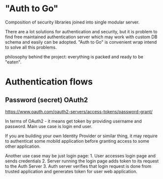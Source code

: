"Auth to Go"
============

Composition of security libraries joined into single modular server. 

There are a lot solutions for authentication and security, but it is 
problem to find free maintained authentication server which may work 
with custom DB schema and easily can be adopted. 
"Auth to Go" is convenient wrap intend to solve all this problems. 

philosophy behind the project: everything is packed and ready to 
be "eaten". 


Authentication flows
====================


Password (secret) OAuth2
------------------------

https://www.oauth.com/oauth2-servers/access-tokens/password-grant/

In terms of OAuth2 - it means get token by providing username and password. 
Main use case is login end user. 

If you are building your own Identity Provider or similar thing, it may require to 
authenticat some mobild application before granting access to some other application. 

Another use case may be just login page: 
    1. User accesses login page and sends credentials 
    2. Server running the login page adds token to its request to the Auth Server 
    3. Auth server verifies that login request is done from trusted application and generates token
        for user web application. 

    

